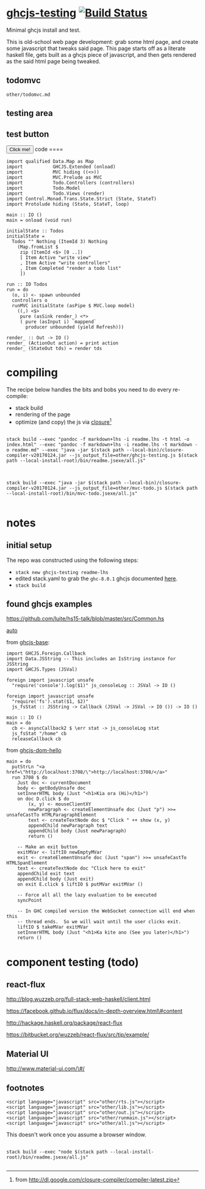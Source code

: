 <!doctype html>
<html lang="en">
<meta charset="utf-8">
<meta name="viewport" content="width=device-width, initial-scale=1">
<title>
Haskell • GHCJS • Testing
</title>
<link rel="stylesheet" href="https://tonyday567.github.io/other/lhs.css">

[ghcjs-testing](https://github.com/tonyday567/ghcjs-testing) [![Build Status](https://travis-ci.org/tonyday567/ghcjs-testing.png)](https://travis-ci.org/tonyday567/ghcjs-testing)
==================================================================================================================================================================================

Minimal ghcjs install and test.

This is old-school web page development: grab some html page, and create
some javascript that tweaks said page. This page starts off as a
literate haskell file, gets built as a ghcjs piece of javascript, and
then gets rendered as the said html page being tweaked.

todomvc
-------

``` {.include}
other/todomvc.md
```

testing area
------------

<h2>
test button
</h2>
<button class="click-me">
Click me!
</button>
<!-- GHCJS scripts. -->
<script language="javascript" src="other/ghcjs-testing.js"></script>
code
====

``` {.sourceCode .literate .haskell}
import qualified Data.Map as Map
import           GHCJS.Extended (onload)
import           MVC hiding ((<>))
import           MVC.Prelude as MVC
import           Todo.Controllers (controllers)
import           Todo.Model
import           Todo.Views (render)
import Control.Monad.Trans.State.Strict (State, StateT)
import Protolude hiding (State, StateT, loop)

main :: IO ()
main = onload (void run)

initialState :: Todos
initialState =
  Todos "" Nothing (ItemId 3) Nothing
    (Map.fromList $ 
     zip (ItemId <$> [0 ..])
     [ Item Active "write view"
     , Item Active "write controllers"
     , Item Completed "render a todo list"
     ])

run :: IO Todos
run = do
  (o, i) <- spawn unbounded
  controllers o
  runMVC initialState (asPipe $ MVC.loop model)
    ((,) <$> 
     pure (asSink render_) <*> 
     ( pure (asInput i) `mappend`
       producer unbounded (yield Refresh)))

render_ :: Out -> IO ()
render_ (ActionOut action) = print action
render_ (StateOut tds) = render tds
```

compiling
=========

The recipe below handles the bits and bobs you need to do every
re-compile:

-   stack build
-   rendering of the page
-   optimize (and copy) the js via
    [closure](http://dl.google.com/closure-compiler/compiler-latest.zip)[^1]

<pre>
  <code style="white-space: pre-wrap;">
stack build --exec "pandoc -f markdown+lhs -i readme.lhs -t html -o index.html" --exec "pandoc -f markdown+lhs -i readme.lhs -t markdown -o readme.md" --exec "java -jar $(stack path --local-bin)/closure-compiler-v20170124.jar --js_output_file=other/ghcjs-testing.js $(stack path --local-install-root)/bin/readme.jsexe/all.js"
  </code>
</pre>
<pre>
  <code style="white-space: pre-wrap;">
stack build --exec "java -jar $(stack path --local-bin)/closure-compiler-v20170124.jar --js_output_file=other/mvc-todo.js $(stack path --local-install-root)/bin/mvc-todo.jsexe/all.js"
  </code>
</pre>
notes
=====

initial setup
-------------

The repo was constructed using the following steps:

-   `stack new ghcjs-testing readme-lhs`
-   edited stack.yaml to grab the `ghc-8.0.1` ghcjs documented
    [here](https://docs.haskellstack.org/en/stable/ghcjs/).
-   `stack build`

found ghcjs examples
--------------------

https://github.com/luite/hs15-talk/blob/master/src/Common.hs

[auto](https://github.com/mstksg/auto-examples/blob/master/src/TodoJS.hs)

from [ghcjs-base](https://github.com/ghcjs/ghcjs-base):

    import GHCJS.Foreign.Callback
    import Data.JSString -- This includes an IsString instance for JSString
    import GHCJS.Types (JSVal)

    foreign import javascript unsafe
      "require('console').log($1)" js_consoleLog :: JSVal -> IO ()

    foreign import javascript unsafe
      "require('fs').stat($1, $2)"
      js_fsStat :: JSString -> Callback (JSVal -> JSVal -> IO ()) -> IO ()

    main :: IO ()
    main = do
      cb <- asyncCallback2 $ \err stat -> js_consoleLog stat
      js_fsStat "/home" cb
      releaseCallback cb

from [ghcjs-dom-hello](https://github.com/ghcjs/ghcjs-dom-hello)

    main = do
      putStrLn "<a href=\"http://localhost:3708/\">http://localhost:3708/</a>"
      run 3708 $ do
        Just doc <- currentDocument
        body <- getBodyUnsafe doc
        setInnerHTML body (Just "<h1>Kia ora (Hi)</h1>")
        on doc D.click $ do
            (x, y) <- mouseClientXY
            newParagraph <- createElementUnsafe doc (Just "p") >>= unsafeCastTo HTMLParagraphElement
            text <- createTextNode doc $ "Click " ++ show (x, y)
            appendChild newParagraph text
            appendChild body (Just newParagraph)
            return ()

        -- Make an exit button
        exitMVar <- liftIO newEmptyMVar
        exit <- createElementUnsafe doc (Just "span") >>= unsafeCastTo HTMLSpanElement
        text <- createTextNode doc "Click here to exit"
        appendChild exit text
        appendChild body (Just exit)
        on exit E.click $ liftIO $ putMVar exitMVar ()

        -- Force all all the lazy evaluation to be executed
        syncPoint

        -- In GHC compiled version the WebSocket connection will end when this
        -- thread ends.  So we will wait until the user clicks exit.
        liftIO $ takeMVar exitMVar
        setInnerHTML body (Just "<h1>Ka kite ano (See you later)</h1>")
        return ()

component testing (todo)
========================

react-flux
----------

http://blog.wuzzeb.org/full-stack-web-haskell/client.html

https://facebook.github.io/flux/docs/in-depth-overview.html\#content

http://hackage.haskell.org/package/react-flux

https://bitbucket.org/wuzzeb/react-flux/src/tip/example/

Material UI
-----------

http://www.material-ui.com/\#/

footnotes
---------

    <script language="javascript" src="other/rts.js"></script>
    <script language="javascript" src="other/lib.js"></script>
    <script language="javascript" src="other/out.js"></script>
    <script language="javascript" src="other/runmain.js"></script>
    <script language="javascript" src="other/all.js"></script>

This doesn't work once you assume a browser window.

<pre>
  <code style="white-space: pre-wrap;">
stack build --exec "node $(stack path --local-install-root)/bin/readme.jsexe/all.js"
  </code>
</pre>

[^1]: from http://dl.google.com/closure-compiler/compiler-latest.zip
